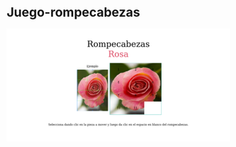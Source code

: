 # Juego-rompecabezas

<img src="https://raw.githubusercontent.com/Nestor-B/Juego-rompecabezas/main/Screenshot%202021-10-06%20at%2011-02-57%20App.png">
